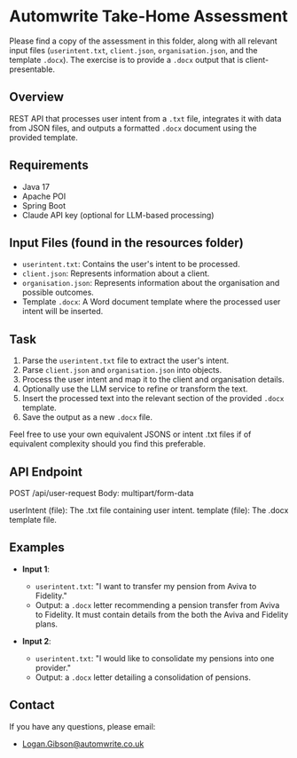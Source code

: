 # Automwrite Take-Home Assessment

Please find a copy of the assessment in this folder, along with all relevant input files (`userintent.txt`, `client.json`, `organisation.json`, and the template `.docx`). The exercise is to provide a `.docx` output that is client-presentable.

## Overview
REST API that processes user intent from a `.txt` file, integrates it with data from JSON files, and outputs a formatted `.docx` document using the provided template.

## Requirements
- Java 17
- Apache POI
- Spring Boot
- Claude API key (optional for LLM-based processing)

## Input Files (found in the resources folder)
- `userintent.txt`: Contains the user's intent to be processed.
- `client.json`: Represents information about a client.
- `organisation.json`: Represents information about the organisation and possible outcomes.
- Template `.docx`: A Word document template where the processed user intent will be inserted.

## Task
1. Parse the `userintent.txt` file to extract the user's intent.
2. Parse `client.json` and `organisation.json` into objects.
3. Process the user intent and map it to the client and organisation details.
4. Optionally use the LLM service to refine or transform the text.
5. Insert the processed text into the relevant section of the provided `.docx` template.
6. Save the output as a new `.docx` file.

Feel free to use your own equivalent JSONS or intent .txt files if of equivalent complexity should you find this preferable. 

## API Endpoint

POST /api/user-request Body: multipart/form-data

userIntent (file): The .txt file containing user intent.
template (file): The .docx template file.


## Examples
- **Input 1**:
  - `userintent.txt`: "I want to transfer my pension from Aviva to Fidelity."
  - Output: a `.docx` letter recommending a pension transfer from Aviva to Fidelity. It must contain details from the both the Aviva and Fidelity plans.

- **Input 2**:
  - `userintent.txt`: "I would like to consolidate my pensions into one provider."
  - Output: a `.docx` letter detailing a consolidation of pensions.

## Contact
If you have any questions, please email:
- Logan.Gibson@automwrite.co.uk
